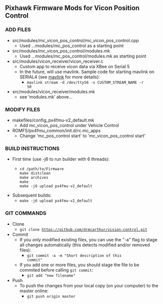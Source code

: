 ## Pixhawk Firmware Mods for Vicon Position Control ##

### ADD FILES ###
* src/modules/mc_vicon_pos_control/mc_vicon_pos_control.cpp
	* Used …modules/mc_pos_control as a starting point
* src/modules/mc_vicon_pos_control/modules.mk
	* Used …modules/mc_pos_control/modules.mk as starting point
* src/modules/vicon_receiver/vicon_receiver.c
	* Custom app to receive vicon data via XBee on Serial 5
	* In the future, will use mavlink. Sample code for starting mavlink on SERIAL4 (see [mavlink](https://pixhawk.org/firmware/apps/mavlink) for more details):
    	* <code>mavlink stream -d /dev/ttyS6 -s CUSTOM_STREAM_NAME -r 50</code>
* src/modules/vicon_receiver/modules.mk
	* see ‘modules.mk’ above...

### MODIFY FILES ###
* makefiles/config_px4fmu-v2_default.mk
	* Add mc_vicon_pos_control under Vehicle Control
* ROMFS/px4fmu_common/init.d/rc.mc_apps
	* Change 'mc_pos_control start' to 'mc_vicon_pos_control start'

### BUILD INSTRUCTIONS ###
* First time (use -j6 to run builder with 6 threads):
	* <pre>
	  <code>cd /path/to/Firmware
	  make distclean
	  make archives
	  make
	  make -j6 upload px4fmu-v2_default
	  </code></pre>
* Subsequent builds:
	* <code>make -j6 upload px4fmu-v2_default</code>

### GIT COMMANDS ###
 * Clone
	* <code>git clone https://github.com/drmcarthur/vision-control.git</code>
 * Commit
 	* If you <i>only</i> modified existing files, you can use the "-a" flag to stage all changes automatically (this detects modified and/or removed files): 
 		* <code>git commit -a -m "Short description of this commit"</code>
 	* If you add one or more files, you should stage the file to be commited before calling <code>git commit</code>:
 		* <code>git add "new filename"</code>
 * Push
 	* To push the changes from your local copy (on your computer) to the master online:
 		* <code>git push origin master</code>	
